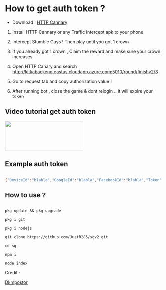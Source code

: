 # How to get auth token ?

* Download : [HTTP Cannary](https://apkcombo.com/id/httpcanary-http-sniffer-capture-analysis/com.guoshi.httpcanary)

1. Install HTTP Cannary or any Traffic Intercept apk to your phone

2. Intercept Stumble Guys ! Then play until you got 1 crown 

3. If you already got 1 crown , Claim the reward and make sure your crown increases

4. Open HTTP Canary and search http://kitkabackend.eastus.cloudapp.azure.com:5010/round/finishv2/3

5. Go to request tab and copy authorization value !

6. After running bot , close the game & dont relogin .. It will expire your token

## Video tutorial get auth token 

<a href="https://streamable.com/pa7o9f">

  <img src="https://i.ibb.co/Wvjz7XS/click-removebg-preview.png" width="250" height="96">

</a>

## Example auth token

```sh

{"DeviceId":"blabla","GoogleId":"blabla","FacebookId":"blabla","Token":"blabla","Timestamp":69696969,"Hash":"blabla"}

```

## How to use ?

```

pkg update && pkg upgrade

pkg i git

pkg i nodejs

git clone https://github.com/JustR285/sgv2.git

cd sg

npm i

node index

```


Credit :

[Dkmpostor](https://github.com/dkmpostor)
